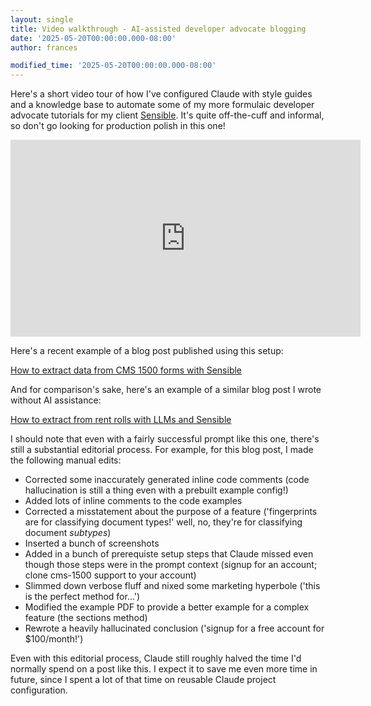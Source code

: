 ```yaml
---
layout: single
title: Video walkthrough - AI-assisted developer advocate blogging
date: '2025-05-20T00:00:00.000-08:00'
author: frances

modified_time: '2025-05-20T00:00:00.000-08:00'
---
```


Here's a short video tour of how I've configured Claude with style guides and a knowledge base to automate some of my more formulaic developer advocate tutorials for my client [Sensible](https://www.sensible.so/). It's quite off-the-cuff and informal, so don't go looking for production polish in this one!


<iframe width="560" height="315" src="https://www.youtube.com/embed/5I0nG5c2Bc0?vq=720" frameborder="0" allow="accelerometer; autoplay; clipboard-write; encrypted-media; gyroscope; picture-in-picture" allowfullscreen></iframe>


<!--<iframe width="560" height="315" src="https://www.youtube.com/embed/X0vXnEuP-aU?si=oA7oas3Tzw-e0ZOG&hd=1" title="Quick walkthrough Claude project" frameborder="0" allow="accelerometer; autoplay; clipboard-write; encrypted-media; gyroscope; picture-in-picture; web-share" referrerpolicy="strict-origin-when-cross-origin" allowfullscreen></iframe>-->



Here's a recent example of a blog post published using this setup:

[How to extract data from CMS 1500 forms with Sensible](https://www.sensible.so/blog/how-to-extract-data-from-cms-1500-forms-with-sensible)

And for comparison's sake, here's an example of a similar blog post I wrote without AI assistance:

[How to extract from rent rolls with LLMs and Sensible](https://www.sensible.so/blog/how-to-extract-data-from-rent-rolls-with-llms-and-sensible)


I should note that even with a fairly successful prompt like this one, there's still a substantial editorial process. For example, for this blog post, I made the following manual edits:

- Corrected some inaccurately generated inline code comments (code hallucination is still a thing even with a prebuilt example config!)
- Added lots of inline comments to the code examples
- Corrected a misstatement about the purpose of a feature ('fingerprints are for classifying document types!' well, no, they're for classifying document *subtypes*)
- Inserted a bunch of screenshots
- Added in a bunch of prerequiste setup steps that Claude missed even though those steps were in the prompt context (signup for an account; clone cms-1500 support to your account)
- Slimmed down verbose fluff and nixed some marketing hyperbole ('this is the perfect method for...')
- Modified the example PDF to provide a better example for a complex feature (the sections method)
- Rewrote a heavily hallucinated conclusion ('signup for a free account for $100/month!')


Even with this editorial process, Claude still roughly halved the time I'd normally spend on a post like this. I expect it to save me even more time in future, since I spent a lot of that time on reusable Claude project configuration.

<!-- test loom
<iframe width="560" height="315" src="https://www.youtube.com/embed/Z-RBcErFeoc?si=HkXuGbPzBvZGkVVS" title="YouTube video player" frameborder="0" allow="accelerometer; autoplay; clipboard-write; encrypted-media; gyroscope; picture-in-picture; web-share" referrerpolicy="strict-origin-when-cross-origin" allowfullscreen></iframe> -->
